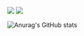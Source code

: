 ![](https://komarev.com/ghpvc/?username=Peletic) ![](https://img.shields.io/github/followers/:Peletic)



![Anurag's GitHub stats](https://github-readme-stats.vercel.app/api?username=peletic)
